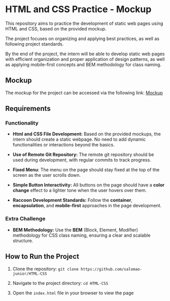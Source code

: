 # HTML and CSS Practice - Mockup

This repository aims to practice the development of static web pages using HTML and CSS, based on the provided mockup.

The project focuses on organizing and applying best practices, as well as following project standards.

By the end of the project, the intern will be able to develop static web pages with efficient organization and proper application of design patterns, as well as applying mobile-first concepts and BEM methodology for class naming.

## Mockup

The mockup for the project can be accessed via the following link:
[Mockup](https://xd.adobe.com/view/de4ad55e-606e-45a1-8c9e-7a5500198ae0-8b19/grid/)

## Requirements

### Functionality

- <b>Html and CSS File Development:</b> Based on the provided mockups, the intern should create a static webpage. No need to add dynamic functionalities or interactions beyond the basics.

- <b>Use of Remote Git Repository:</b> The remote git repository should be used during development, with regular commits to track progress.

- <b>Fixed Menu</b>: The menu on the page should stay fixed at the top of the screen as the user scrolls down.

- <b>Simple Button Interactivity:</b> All buttons on the page should have a <b>color change</b> effect to a lighter tone when the user hovers over them.

- <b>Raccoon Development Standards:</b> Follow the <b>container</b>, <b>encapsulation</b>, and <b>mobile-first</b> approaches in the page development.

### Extra Challenge

- <b>BEM Methodology:</b> Use the <b>BEM</b> (Block, Element, Modifier) methodology for CSS class naming, ensuring a clear and scalable structure.

## How to Run the Project

1. Clone the repository:
   `git clone https://github.com/salomao-junior/HTML-CSS`

2. Navigate to the project directory:
   `cd HTML-CSS`

3. Open the `index.html` file in your browser to view the page

